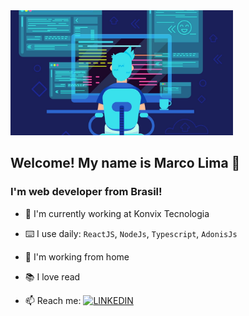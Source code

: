 <a href='https://www.linkedin.com/in/maurelima/'>
  <img src="https://github.com/Maurelima/Maurelima/blob/master/assets/h68x0up43hmknl5tjcww.jpg?raw=true" height='200' widht='800' alt="Marco Lima" />
</a>

## Welcome! My name is Marco Lima 🤝
### I'm web developer from Brasil!



- 🏦 I'm currently working at Konvix Tecnologia
- ⌨️ I use daily: `ReactJS`, `NodeJs`, `Typescript`, `AdonisJs`
- 🏡 I'm working from home
- 📚 I love read

- 📫 Reach me: [![LINKEDIN](https://img.shields.io/badge/Linkedin-black?style=for-the-badge&logo=linkedin)](https://www.linkedin.com/in/maurelima/)
